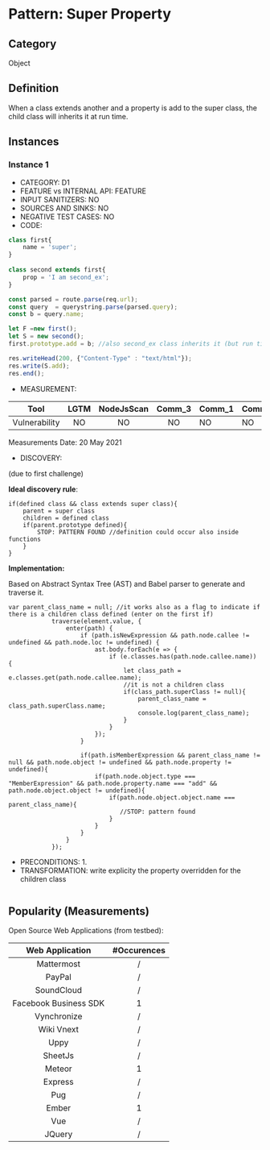 # Pattern: Super Property

## Category

Object

## Definition

When a class extends another and a property is add to the super class, the child class will inherits it at run time.

## Instances

### Instance 1

- CATEGORY: D1
- FEATURE vs INTERNAL API: FEATURE
- INPUT SANITIZERS: NO
- SOURCES AND SINKS: NO
- NEGATIVE TEST CASES: NO
- CODE:

```javascript
class first{
    name = 'super';
}
 
class second extends first{
    prop = 'I am second_ex';
}

const parsed = route.parse(req.url);
const query  = querystring.parse(parsed.query);
const b = query.name;

let F =new first();
let S = new second();
first.prototype.add = b; //also second_ex class inherits it (but run time)

res.writeHead(200, {"Content-Type" : "text/html"});
res.write(S.add);
res.end();
```

- MEASUREMENT:

|     Tool      | LGTM | NodeJsScan | Comm_3 | Comm_1 | Comm_2 | Vulnerable |
| :-----------: | :--: | :--------: | :------: | ------- | --------- | ---------- |
| Vulnerability |  NO  |     NO     |    NO   |   NO    |     NO    | YES        |
Measurements Date: 20 May 2021

- DISCOVERY:

 (due to first challenge)

**Ideal discovery rule**:

```
if(defined class && class extends super class){
	parent = super class
	children = defined class
	if(parent.prototype defined){
		STOP: PATTERN FOUND //definition could occur also inside functions
	}
}
```

**Implementation:**

Based on Abstract Syntax Tree (AST) and Babel parser to generate and traverse it.

```
var parent_class_name = null; //it works also as a flag to indicate if there is a children class defined (enter on the first if)
            traverse(element.value, {
                enter(path) {
                    if (path.isNewExpression && path.node.callee != undefined && path.node.loc != undefined) {
                        ast.body.forEach(e => {
                            if (e.classes.has(path.node.callee.name)) {
                                let class_path = e.classes.get(path.node.callee.name);
                                //it is not a children class
                                if(class_path.superClass != null){
                                    parent_class_name = class_path.superClass.name;
                                    console.log(parent_class_name);
                                }
                            }
                        });    
                    }
                    
                    if(path.isMemberExpression && parent_class_name != null && path.node.object != undefined && path.node.property != undefined){
                        if(path.node.object.type === "MemberExpression" && path.node.property.name === "add" && path.node.object.object != undefined){
                            if(path.node.object.object.name === parent_class_name){
                               //STOP: pattern found
                            }
                        }
                    }
                }
            });
```

 

- PRECONDITIONS:
   1.
- TRANSFORMATION:
write explicity the property overridden for the children class
```

```
## Popularity (Measurements)

Open Source Web Applications (from testbed):

|    Web Application    | #Occurences |
| :-------------------: | :---------: |
|      Mattermost       |      /      |
|        PayPal         |      /      |
|      SoundCloud       |      /      |
| Facebook Business SDK |      1      |
|      Vynchronize      |      /      |
|      Wiki Vnext       |      /      |
|         Uppy          |      /      |
|        SheetJs        |      /      |
|        Meteor         |      1      |
|        Express        |      /      |
|          Pug          |      /      |
|         Ember         |      1      |
|          Vue          |      /      |
|        JQuery         |      /      |



